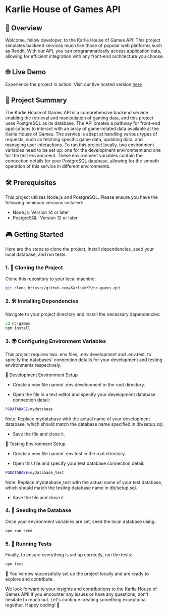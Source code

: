 # Karlie House of Games API

## 🚀 Overview

Welcome, fellow developer, to the Karlie House of Games API! This project simulates backend services much like those of popular web platforms such as Reddit. With our API, you can programmatically access application data, allowing for efficient integration with any front-end architecture you choose.

## 🌐 Live Demo

Experience the project in action. Visit our live hosted version [here](https://nc-games-s0lm.onrender.com/api#)

## 📝 Project Summary

The Karlie House of Games API is a comprehensive backend service enabling the retrieval and manipulation of gaming data, and this project uses PostgreSQL as its database. The API creates a pathway for front-end applications to interact with an array of game-related data available at the Karlie House of Games. The service is adept at handling various types of requests, such as fetching specific game data, updating data, and managing user interactions. To run this project locally, two environment variables need to be set up: one for the development environment and one for the test environment. These environment variables contain the connection details for your PostgreSQL database, allowing for the smooth operation of this service in different environments.

## 🛠 Prerequisites

This project utilizes Node.js and PostgreSQL. Please ensure you have the following minimum versions installed:

- Node.js: Version 14 or later
- PostgreSQL: Version 12 or later

## 🎮 Getting Started

Here are the steps to clone the project, install dependencies, seed your local database, and run tests:

### 1. 📂 Cloning the Project

Clone this repository to your local machine:

```bash
git clone https://github.com/KarlieKKY/nc-games.git
```

### 2. 🛠 Installing Dependencies

Navigate to your project directory and install the necessary dependencies:

```bash
cd nc-games
npm install
```

### 3. 🌍 Configuring Environment Variables

This project requires two .env files, .env.development and .env.test, to specify the databases' connection details for your development and testing environments respectively.

🌱 Development Environment Setup

- Create a new file named .env.development in the root directory.

- Open the file in a text editor and specify your development database connection detail:

```bash
PGDATABASE=mydatabase
```

Note: Replace mydatabase with the actual name of your development database, which should match the database name specified in db/setup.sql.

- Save the file and close it.

🧪 Testing Environment Setup

- Create a new file named .env.test in the root directory.

- Open this file and specify your test database connection detail:

```bash
PGDATABASE=mydatabase_test
```

Note: Replace mydatabase_test with the actual name of your test database, which should match the testing database name in db/setup.sql.

- Save the file and close it.

### 4. 🌱 Seeding the Database

Once your environment variables are set, seed the local database using:

```bash
npm run seed
```

### 5. 🧪 Running Tests

Finally, to ensure everything is set up correctly, run the tests:

```bash
npm test
```

🎉 You've now successfully set up the project locally and are ready to explore and contribute.

We look forward to your insights and contributions to the Karlie House of Games API! If you encounter any issues or have any questions, don't hesitate to reach out. Let's continue creating something exceptional together. Happy coding! 🎈
